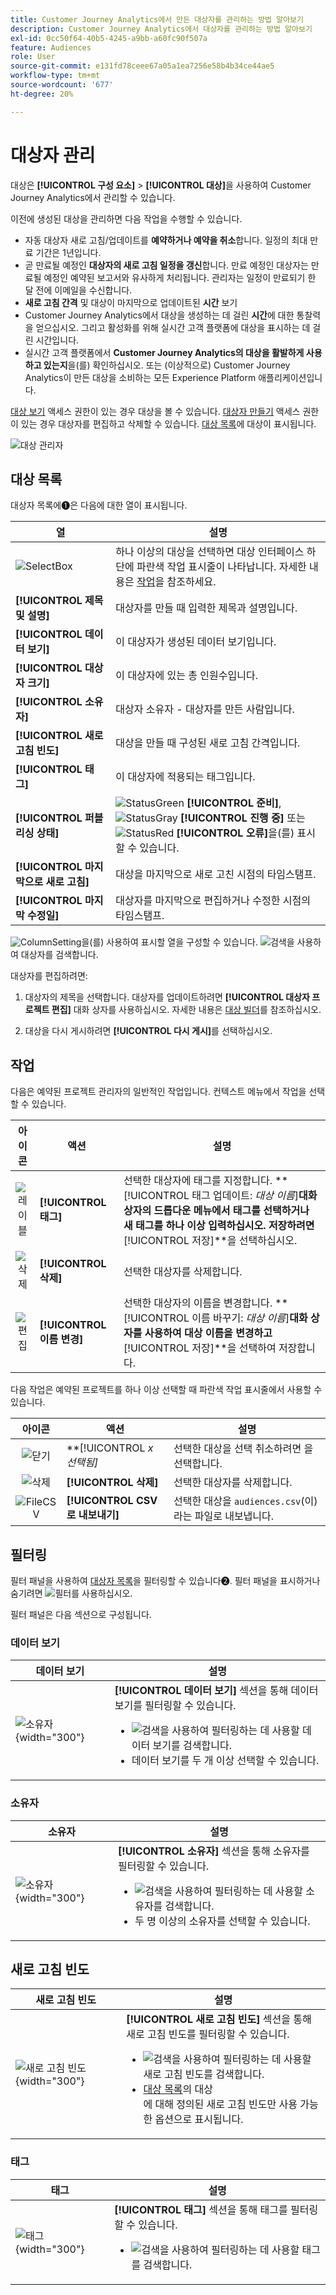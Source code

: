 ```yaml
---
title: Customer Journey Analytics에서 만든 대상자를 관리하는 방법 알아보기
description: Customer Journey Analytics에서 대상자를 관리하는 방법 알아보기
exl-id: 0cc50f64-40b5-4245-a9bb-a60fc90f507a
feature: Audiences
role: User
source-git-commit: e131fd78ceee67a05a1ea7256e58b4b34ce44ae5
workflow-type: tm+mt
source-wordcount: '677'
ht-degree: 20%

---
```


# 대상자 관리

대상은 **[!UICONTROL 구성 요소]** > **[!UICONTROL 대상]**&#x200B;을 사용하여 Customer Journey Analytics에서 관리할 수 있습니다.

이전에 생성된 대상을 관리하면 다음 작업을 수행할 수 있습니다.

* 자동 대상자 새로 고침/업데이트를 **예약하거나 예약을 취소**&#x200B;합니다. 일정의 최대 만료 기간은 1년입니다.
* 곧 만료될 예정인 **대상자의 새로 고침 일정을 갱신**&#x200B;합니다. 만료 예정인 대상자는 만료될 예정인 예약된 보고서와 유사하게 처리됩니다. 관리자는 일정이 만료되기 한 달 전에 이메일을 수신합니다.
* **새로 고침 간격** 및 대상이 마지막으로 업데이트된 **시간** 보기
* Customer Journey Analytics에서 대상을 생성하는 데 걸린 **시간**&#x200B;에 대한 통찰력을 얻으십시오. 그리고 활성화를 위해 실시간 고객 플랫폼에 대상을 표시하는 데 걸린 시간입니다.
* 실시간 고객 플랫폼에서 **Customer Journey Analytics의 대상을 활발하게 사용하고 있는지**&#x200B;을(를) 확인하십시오. 또는 (이상적으로) Customer Journey Analytics이 만든 대상을 소비하는 모든 Experience Platform 애플리케이션입니다.

[대상 보기](/help/technotes/access-control.md#user-level-access) 액세스 권한이 있는 경우 대상을 볼 수 있습니다. [대상자 만들기](/help/technotes/access-control.md#user-level-access) 액세스 권한이 있는 경우 대상자를 편집하고 삭제할 수 있습니다. [대상 목록](#audiences-list)에 대상이 표시됩니다.

![대상 관리자](assets/audiences-manager.png)

## 대상 목록

대상자 목록에➊은 다음에 대한 열이 표시됩니다.

| 열 | 설명 |
| --- | --- |
| ![SelectBox](/help/assets/icons/SelectBox.svg) | 하나 이상의 대상을 선택하면 대상 인터페이스 하단에 파란색 작업 표시줄이 나타납니다. 자세한 내용은 [작업](#actions)을 참조하세요. |
| **[!UICONTROL 제목 및 설명]** | 대상자를 만들 때 입력한 제목과 설명입니다. |
| **[!UICONTROL 데이터 보기]** | 이 대상자가 생성된 데이터 보기입니다. |
| **[!UICONTROL 대상자 크기]** | 이 대상자에 있는 총 인원수입니다. |
| **[!UICONTROL 소유자]** | 대상자 소유자 - 대상자를 만든 사람입니다. |
| **[!UICONTROL 새로 고침 빈도]** | 대상을 만들 때 구성된 새로 고침 간격입니다. |
| **[!UICONTROL 태그]** | 이 대상자에 적용되는 태그입니다. |
| **[!UICONTROL 퍼블리싱 상태]** | ![StatusGreen](/help/assets/icons/StatusGreen.svg) **[!UICONTROL 준비]**, ![StatusGray](/help/assets/icons/StatusGray.svg) **[!UICONTROL 진행 중]** 또는 ![StatusRed](/help/assets/icons/StatusRed.svg) **[!UICONTROL 오류]**&#x200B;을(를) 표시할 수 있습니다. |
| **[!UICONTROL 마지막으로 새로 고침]** | 대상을 마지막으로 새로 고친 시점의 타임스탬프. |
| **[!UICONTROL 마지막 수정일]** | 대상자를 마지막으로 편집하거나 수정한 시점의 타임스탬프. |

![ColumnSetting](/help/assets/icons/ColumnSetting.svg)을(를) 사용하여 표시할 열을 구성할 수 있습니다. ![검색](/help/assets/icons/Search.svg)을 사용하여 대상자를 검색합니다.

대상자를 편집하려면:

1. 대상자의 제목을 선택합니다. 대상자를 업데이트하려면 **[!UICONTROL 대상자 프로젝트 편집]** 대화 상자를 사용하십시오. 자세한 내용은 [대상 빌더](publish.md#audience-builder)를 참조하십시오.

1. 대상을 다시 게시하려면 **[!UICONTROL 다시 게시]**&#x200B;를 선택하십시오.


## 작업

다음은 예약된 프로젝트 관리자의 일반적인 작업입니다. 컨텍스트 메뉴에서 작업을 선택할 수 있습니다.

| 아이콘 | 액션 | 설명 |
|:---:|---|---|
| ![레이블](/help/assets/icons/Labels.svg) | **[!UICONTROL 태그]** | 선택한 대상자에 태그를 지정합니다. **[!UICONTROL 태그 업데이트: *대상 이름&#x200B;*]**대화 상자의 드롭다운 메뉴에서 태그를 선택하거나 새 태그를 하나 이상 입력하십시오. 저장하려면**[!UICONTROL 저장&#x200B;]**을 선택하십시오. |
| ![삭제](/help/assets/icons/Delete.svg) | **[!UICONTROL 삭제]** | 선택한 대상자를 삭제합니다. |
| ![편집](/help/assets/icons/Edit.svg) | **[!UICONTROL 이름 변경]** | 선택한 대상자의 이름을 변경합니다. **[!UICONTROL 이름 바꾸기: *대상 이름&#x200B;*]**대화 상자를 사용하여 대상 이름을 변경하고**[!UICONTROL 저장&#x200B;]**을 선택하여 저장합니다. |

다음 작업은 예약된 프로젝트를 하나 이상 선택할 때 파란색 작업 표시줄에서 사용할 수 있습니다.

| 아이콘 | 액션 | 설명 |
|:---:|---|---|
| ![닫기](/help/assets/icons/Close.svg) | **[!UICONTROL *x *선택됨]** | 선택한 대상을 선택 취소하려면 을 선택합니다. |
| ![삭제](/help/assets/icons/Delete.svg) | **[!UICONTROL 삭제]** | 선택한 대상자를 삭제합니다. |
| ![FileCSV](/help/assets/icons/FileCSV.svg) | **[!UICONTROL CSV로 내보내기]** | 선택한 대상을 `audiences.csv`(이)라는 파일로 내보냅니다. |

## 필터링

필터 패널을 사용하여 [대상자 목록](#audiences-list)을 필터링할 수 있습니다➋. 필터 패널을 표시하거나 숨기려면 ![필터](/help/assets/icons/Filter.svg)를 사용하십시오.

필터 패널은 다음 섹션으로 구성됩니다.

### 데이터 보기

| 데이터 보기 | 설명 |
|---|---|
| ![소유자](/help/components/audiences/assets/audiences-filter-dataviews.png){width="300"} | **[!UICONTROL 데이터 보기]** 섹션을 통해 데이터 보기를 필터링할 수 있습니다. <ul><li>![검색](/help/assets/icons/Search.svg)을 사용하여 필터링하는 데 사용할 데이터 보기를 검색합니다.</li><li>데이터 보기를 두 개 이상 선택할 수 있습니다.</li></ul> |

### 소유자

| 소유자 | 설명 |
|---|---|
| ![소유자](/help/components/audiences/assets/audiences-filter-owner.png){width="300"} | **[!UICONTROL 소유자]** 섹션을 통해 소유자를 필터링할 수 있습니다. <ul><li>![검색](/help/assets/icons/Search.svg)을 사용하여 필터링하는 데 사용할 소유자를 검색합니다.</li><li>두 명 이상의 소유자를 선택할 수 있습니다. </li></ul> |

## 새로 고침 빈도

| 새로 고침 빈도 | 설명 |
|---|---|
| ![새로 고침 빈도](/help/components/audiences/assets/audiences-filter-refreshfrequency.png){width="300"} | **[!UICONTROL 새로 고침 빈도]** 섹션을 통해 새로 고침 빈도를 필터링할 수 있습니다. <ul><li>![검색](/help/assets/icons/Search.svg)을 사용하여 필터링하는 데 사용할 새로 고침 빈도를 검색합니다.</li><li>[대상 목록](#audiences-list)의 대상<br/>에 대해 정의된 새로 고침 빈도만 사용 가능한 옵션으로 표시됩니다.</li></ul> |


### 태그

| 태그 | 설명 |
|---|---|
| ![태그](/help/components/audiences/assets/audiences-filter-tags.png){width="300"} | **[!UICONTROL 태그]** 섹션을 통해 태그를 필터링할 수 있습니다. <ul><li>![검색](/help/assets/icons/Search.svg)을 사용하여 필터링하는 데 사용할 태그를 검색합니다. |

